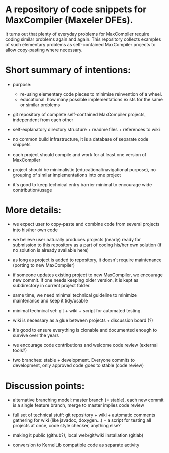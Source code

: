 A repository of code snippets for MaxCompiler (Maxeler DFEs).
=============================================================

It turns out that plenty of everyday problems for MaxCompiler require
coding similar problems again and again. This repository collects
examples of such elementary problems as self-contained MaxCompiler
projects to allow copy-pasting where necessary.

# Short summary of intentions:

 - purpose:
   - re-using elementary code pieces to minimise reinvention of a wheel.
   - educational: how many possible implementations exists for the same or
     similar problems

 - git repository of complete self-contained MaxCompiler projects, independent
   from each other

 - self-explanatory directory structure + readme files + references to wiki

 - no common build infrastructure, it is a database of separate code snippets

 - each project should compile and work for at least one version of MaxCompiler

 - project should be minimalistic (educational/navigational purpose), no
   grouping of similar implementations into one project

 - it's good to keep technical entry barrier minimal to encourage wide
   contribution/usage


# More details:

 - we expect user to copy-paste and combine code from several projects into
   his/her own code

 - we believe user naturally produces projects (nearly) ready for submission
   to this repository as a part of coding his/her own solution (if no solution
   is already available here)

 - as long as project is added to repository, it doesn't require maintenance
   (porting to new MaxCompiler)

 - if someone updates existing project to new MaxCompiler, we encourage new
   commit. If one needs keeping older version, it is kept as subdirectory in
   current project folder.

 - same time, we need minimal technical guideline to minimize maintenance and
   keep it tidy/usable

 - minimal technical set: git + wiki + script for automated testing.

 - wiki is necessary as a glue between projects + discussion board (?)

 - it's good to ensure everything is clonable and documented enough to survive
   over the years

 - we encourage code contributions and welcome code review (external tools?)

 - two branches: stable + development. Everyone commits to development, only
   approved code goes to stable (code review)


# Discussion points:

 - alternative branching model: master branch (= stable), each new commit is
   a single feature branch, merge to master implies code review

 - full set of technical stuff: git repository + wiki + automatic comments
   gathering for wiki (like javadoc, doxygen...) + a script for testing all
   projects at once, code style checker, anything else?

 - making it public (github?), local web/git/wiki installation (gitlab)

 - conversion to KernelLib compatible code as separate activity
